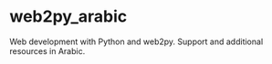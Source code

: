 # web2py_arabic
Web development with Python and web2py.  Support and additional resources in Arabic.

